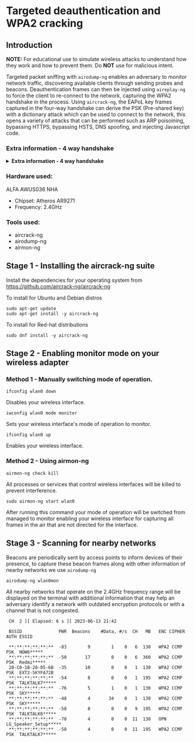 # Targeted deauthentication and WPA2 cracking

## Introduction

**NOTE:** For educational use to simulate wireless attacks to understand how they work and how to prevent them. Do **NOT** use for malicious intent.

Targeted packet sniffing with `airodump-ng` enables an adversary to monitor network traffic, discovering available clients through sending probes and beacons. Deauthentication frames can then be injected using `aireplay-ng` to force the client to re-connect to the network, capturing the WPA2 handshake in the process. Using `aircrack-ng`, the EAPoL key frames captured in the four-way handshake can derive the PSK (Pre-shared key) with a dictionary attack which can be used to connect to the network, this opens a variety of attacks that can be performed such as ARP poisoining, bypassing HTTPS, bypassing HSTS, DNS spoofing, and injecting Javascript code.

### Extra information - 4 way handshake
<details>
<summary><b>Extra information - 4 way handshake</b></summary>
<br>
The Pre-Shared Key (PSK) is an authentication key that is used by clients to authorise themselves to a network. The PSK is
<ul><li>The first frame is an ANonce (Acknowledgement nunmber once) sent by the access point.</li>
<li>The second frame is an SNonce (Supplicant number once) which is protected by the Message Integrity Check (MIC) sent by the client. Once received by the access point, the access point generates a Pairwise Transient Key (PTK).</li>
<li>The third frame is a Robust Security Network (RSN) sent by the access point that includes information on the cipher suite, group cipher, and authentication method used.</li>
<li>Finally, the process is disestablished by the client.</li></ul>
</details>

### Hardware used:
ALFA AWUS036 NHA
- Chipset: Atheros AR9271
- Frequency: 2.4GHz

### Tools used:
 - aircrack-ng
 - airodump-ng
 - airmon-ng

## Stage 1 - Installing the aircrack-ng suite

Install the dependencies for your operating system from https://github.com/aircrack-ng/aircrack-ng

To install for Ubuntu and Debian distros

```
sudo apt-get update
sudo apt-get install -y aircrack-ng
```

To install for Red-hat distributions

```
sudo dnf install -y aircrack-ng
```

## Stage 2 - Enabling monitor mode on your wireless adapter

### Method 1 - Manually switching mode of operation.
```
ifconfig wlan0 down
```
Disables your wireless interface.
```
iwconfig wlan0 mode monitor
```
Sets your wireless interface's mode of operation to monitor.
```
ifconfig wlan0 up
```
Enables your wireless interface.

### Method 2 - Using airmon-ng

```
airmon-ng check kill
```
All processes or services that control wireless interfaces will be killed to prevent interference.
```
sudo airmon-ng start wlan0
```
After running this command your mode of operation will be switched from managed to monitor enabling your wireless interface for capturing all frames in the air that are not directed for the interface.

## Stage 3 - Scanning for nearby networks

Beacons are periodically sent by access points to inform devices of their presence, to capture these beacon frames along with other information of nearby networks we use `airodump-ng`

```
airodump-ng wlan0mon
```
All nearby networks that operate on the 2.4GHz frequency range will be displayed on the terminal with additional information that may help an adversary identify a network with outdated encryption protocols or with a channel that is not congested.

```
 CH  2 ][ Elapsed: 6 s ][ 2023-06-13 21:42                                                                      
                                                                                                                
 BSSID              PWR  Beacons    #Data, #/s  CH   MB   ENC CIPHER  AUTH ESSID                                
                                                                                                                
 **:**:**:**:**:**  -83        9        1    0   6  130   WPA2 CCMP   PSK  NOW6*****                            
 **:**:**:**:**:**  -50       17        0    0   6  360   WPA2 CCMP   PSK  Redmi*****                           
 28-C0-1B-20-05-6B  -35       10        0    0   1  130   WPA2 CCMP   PSK  EXT2-SKYFA72B                        
 **:**:**:**:**:**  -54        8        0    0   1  195   WPA2 CCMP   PSK  TALKTALK7*****                       
 **:**:**:**:**:**  -76        5        1    0   1  130   WPA2 CCMP   PSK  SKY*****                             
 **:**:**:**:**:**  -48        4       34    0   1  130   WPA2 CCMP   PSK  SKY*****                             
 **:**:**:**:**:**  -58        8        0    0   9  195   WPA2 CCMP   PSK  TALKTALK6*****                       
 **:**:**:**:**:**  -70        4        0    0  11  130   OPN              LG_Speaker_Setup*****                
 **:**:**:**:**:**  -58        4        0    0  11  195   WPA2 CCMP   PSK  TALKTALK7*****                       
 ```


